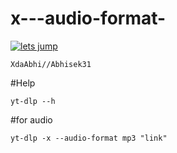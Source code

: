 # x---audio-format-

[![lets jump](https://www.herokucdn.com/deploy/button.svg)](https://heroku.com/deploy)
```
XdaAbhi//Abhisek31
```

#Help

```
yt-dlp --h
```
#for audio

```
yt-dlp -x --audio-format mp3 "link"
```
